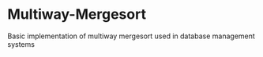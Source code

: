 # Multiway-Mergesort
Basic implementation of multiway mergesort used in database management systems
